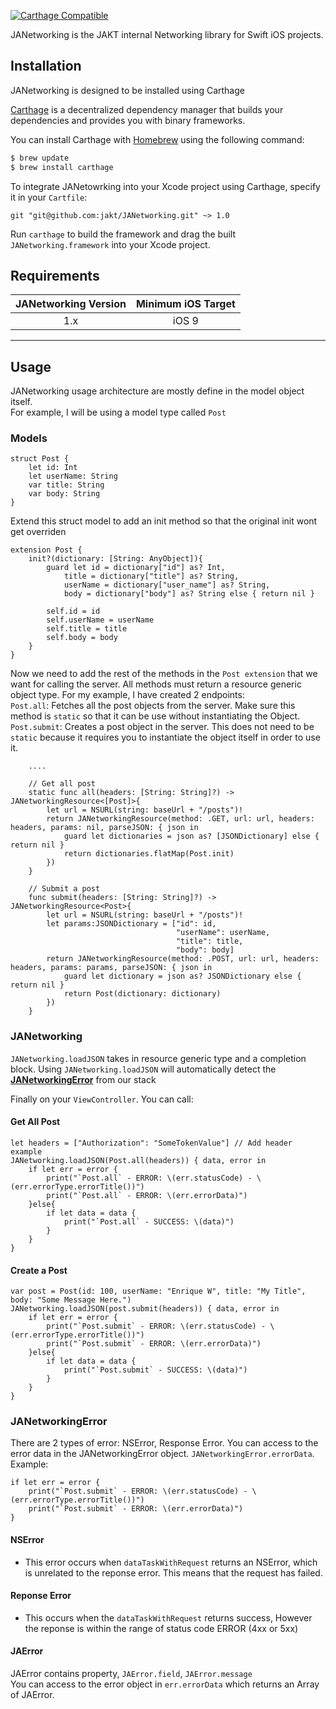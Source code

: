 
[![Carthage Compatible](https://img.shields.io/badge/Carthage-compatible-4BC51D.svg?style=flat)](https://github.com/Carthage/Carthage)

JANetworking is the JAKT internal Networking library for Swift iOS projects.


## Installation
JANetworking is designed to be installed using Carthage

[Carthage](https://github.com/Carthage/Carthage) is a decentralized dependency manager that builds your dependencies and provides you with binary frameworks.

You can install Carthage with [Homebrew](http://brew.sh/) using the following command:

```bash
$ brew update
$ brew install carthage
```

To integrate JANetowrking into your Xcode project using Carthage, specify it in your `Cartfile`:

```ogdl
git "git@github.com:jakt/JANetworking.git" ~> 1.0
```

Run `carthage` to build the framework and drag the built `JANetworking.framework` into your Xcode project.

## Requirements

| JANetworking Version | Minimum iOS Target |
|:--------------------:|:---------------------------:|
| 1.x | iOS 9 |

---

## Usage
JANetworking usage architecture are mostly define in the model object itself.  
For example, I will be using a model type called `Post`

### Models
```
struct Post {
    let id: Int
    let userName: String
    var title: String
    var body: String
}
```

Extend this struct model to add an init method so that the original init wont get overriden
```
extension Post {
    init?(dictionary: [String: AnyObject]){
        guard let id = dictionary["id"] as? Int,
            title = dictionary["title"] as? String,
            userName = dictionary["user_name"] as? String,
            body = dictionary["body"] as? String else { return nil }
        
        self.id = id
        self.userName = userName
        self.title = title
        self.body = body
    }
}
```

Now we need to add the rest of the methods in the `Post extension` that we want for calling the server. All methods must return a resource generic object type. For my example, I have created 2 endpoints:  
`Post.all`: Fetches all the post objects from the server. Make sure this method is `static` so that it can be use without instantiating the Object.   
`Post.submit`: Creates a post object in the server. This does not need to be `static` because it requires you to instantiate the object itself in order to use it. 
```
    ....
    
    // Get all post
    static func all(headers: [String: String]?) -> JANetworkingResource<[Post]>{
        let url = NSURL(string: baseUrl + "/posts")!
        return JANetworkingResource(method: .GET, url: url, headers: headers, params: nil, parseJSON: { json in
            guard let dictionaries = json as? [JSONDictionary] else { return nil }
            return dictionaries.flatMap(Post.init)
        })
    }
    
    // Submit a post
    func submit(headers: [String: String]?) -> JANetworkingResource<Post>{
        let url = NSURL(string: baseUrl + "/posts")!
        let params:JSONDictionary = ["id": id,
                                     "userName": userName,
                                     "title": title,
                                     "body": body]
        return JANetworkingResource(method: .POST, url: url, headers: headers, params: params, parseJSON: { json in
            guard let dictionary = json as? JSONDictionary else { return nil }
            return Post(dictionary: dictionary)
        })
    }
```
### JANetworking
`JANetworking.loadJSON` takes in resource generic type and a completion block. Using `JANetworking.loadJSON` will automatically detect the **[JANetworkingError](#JANetworkingError)**  from our stack

Finally on your `ViewController`. You can call:  
#### Get All Post
```
let headers = ["Authorization": "SomeTokenValue"] // Add header example
JANetworking.loadJSON(Post.all(headers)) { data, error in
    if let err = error {
        print("`Post.all` - ERROR: \(err.statusCode) - \(err.errorType.errorTitle())")
        print("`Post.all` - ERROR: \(err.errorData)")
    }else{
        if let data = data {
            print("`Post.all` - SUCCESS: \(data)")
        }
    }
}
```
#### Create a Post
```
var post = Post(id: 100, userName: "Enrique W", title: "My Title", body: "Some Message Here.")
JANetworking.loadJSON(post.submit(headers)) { data, error in
    if let err = error {
        print("`Post.submit` - ERROR: \(err.statusCode) - \(err.errorType.errorTitle())")
        print("`Post.submit` - ERROR: \(err.errorData)")
    }else{
        if let data = data {
            print("`Post.submit` - SUCCESS: \(data)")
        }
    }
}
```
### JANetworkingError
There are 2 types of error: NSError, Response Error. You can access to the error data in the JANetworkingError object. `JANetworkingError.errorData`. Example:
```
if let err = error {
    print("`Post.submit` - ERROR: \(err.statusCode) - \(err.errorType.errorTitle())")
    print("`Post.submit` - ERROR: \(err.errorData)")
}
```
#### NSError
- This error occurs when `dataTaskWithRequest` returns an NSError, which is unrelated to the reponse error. This means that the request has failed.

#### Reponse Error
 - This occurs when the `dataTaskWithRequest` returns success, However the reponse is within the range of status code ERROR (4xx or 5xx)

#### JAError
JAError contains property, `JAError.field`, `JAError.message`  
 You can access to the error object in `err.errorData` which returns an Array of JAError. 